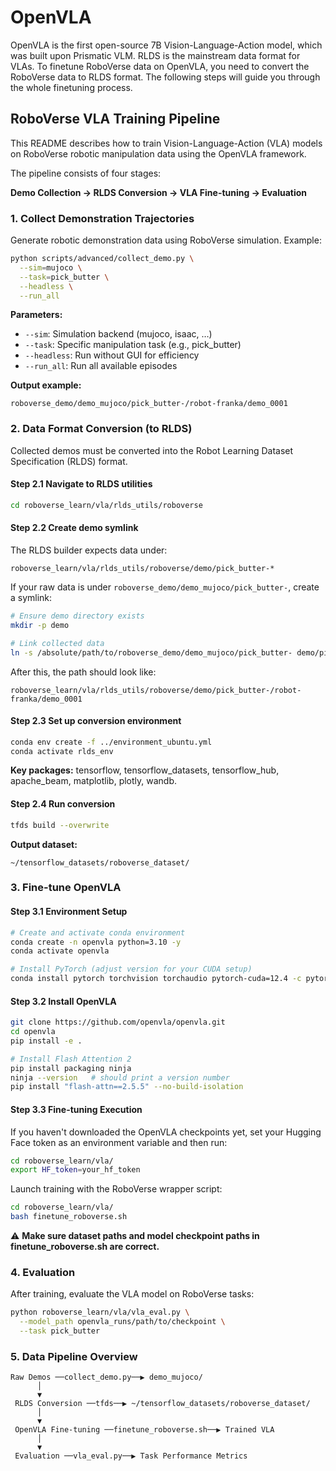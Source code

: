 # OpenVLA

OpenVLA is the first open-source 7B Vision-Language-Action model, which was built upon Prismatic VLM. RLDS is the mainstream data format for VLAs. To finetune RoboVerse data on OpenVLA, you need to convert the RoboVerse data to RLDS format. The following steps will guide you through the whole finetuning process.

## RoboVerse VLA Training Pipeline

This README describes how to train Vision-Language-Action (VLA) models on RoboVerse robotic manipulation data using the OpenVLA framework.

The pipeline consists of four stages:

**Demo Collection → RLDS Conversion → VLA Fine-tuning → Evaluation**

### 1. Collect Demonstration Trajectories

Generate robotic demonstration data using RoboVerse simulation. Example:

```bash
python scripts/advanced/collect_demo.py \
  --sim=mujoco \
  --task=pick_butter \
  --headless \
  --run_all
```

**Parameters:**

- `--sim`: Simulation backend (mujoco, isaac, …)
- `--task`: Specific manipulation task (e.g., pick_butter)
- `--headless`: Run without GUI for efficiency
- `--run_all`: Run all available episodes

**Output example:**

```
roboverse_demo/demo_mujoco/pick_butter-/robot-franka/demo_0001
```

### 2. Data Format Conversion (to RLDS)

Collected demos must be converted into the Robot Learning Dataset Specification (RLDS) format.

#### Step 2.1 Navigate to RLDS utilities

```bash
cd roboverse_learn/vla/rlds_utils/roboverse
```

#### Step 2.2 Create demo symlink

The RLDS builder expects data under:

```
roboverse_learn/vla/rlds_utils/roboverse/demo/pick_butter-*
```

If your raw data is under `roboverse_demo/demo_mujoco/pick_butter-`, create a symlink:

```bash
# Ensure demo directory exists
mkdir -p demo

# Link collected data
ln -s /absolute/path/to/roboverse_demo/demo_mujoco/pick_butter- demo/pick_butter-
```

After this, the path should look like:

```
roboverse_learn/vla/rlds_utils/roboverse/demo/pick_butter-/robot-franka/demo_0001
```

#### Step 2.3 Set up conversion environment

```bash
conda env create -f ../environment_ubuntu.yml
conda activate rlds_env
```

**Key packages:** tensorflow, tensorflow_datasets, tensorflow_hub, apache_beam, matplotlib, plotly, wandb.

#### Step 2.4 Run conversion

```bash
tfds build --overwrite
```

**Output dataset:**

```
~/tensorflow_datasets/roboverse_dataset/
```

### 3. Fine-tune OpenVLA

#### Step 3.1 Environment Setup

```bash
# Create and activate conda environment
conda create -n openvla python=3.10 -y
conda activate openvla

# Install PyTorch (adjust version for your CUDA setup)
conda install pytorch torchvision torchaudio pytorch-cuda=12.4 -c pytorch -c nvidia -y
```

#### Step 3.2 Install OpenVLA

```bash
git clone https://github.com/openvla/openvla.git
cd openvla
pip install -e .

# Install Flash Attention 2
pip install packaging ninja
ninja --version   # should print a version number
pip install "flash-attn==2.5.5" --no-build-isolation
```

#### Step 3.3 Fine-tuning Execution
If you haven't downloaded the OpenVLA checkpoints yet, set your Hugging Face token as an environment variable and then run:
```bash
cd roboverse_learn/vla/
export HF_token=your_hf_token
```
Launch training with the RoboVerse wrapper script:

```bash
cd roboverse_learn/vla/
bash finetune_roboverse.sh
```

⚠️ **Make sure dataset paths and model checkpoint paths in finetune_roboverse.sh are correct.**

### 4. Evaluation

After training, evaluate the VLA model on RoboVerse tasks:

```bash
python roboverse_learn/vla/vla_eval.py \
  --model_path openvla_runs/path/to/checkpoint \
  --task pick_butter
```

### 5. Data Pipeline Overview

```
Raw Demos ──collect_demo.py──▶ demo_mujoco/
      │
      ▼
 RLDS Conversion ──tfds──▶ ~/tensorflow_datasets/roboverse_dataset/
      │
      ▼
 OpenVLA Fine-tuning ──finetune_roboverse.sh──▶ Trained VLA
      │
      ▼
 Evaluation ──vla_eval.py──▶ Task Performance Metrics
```